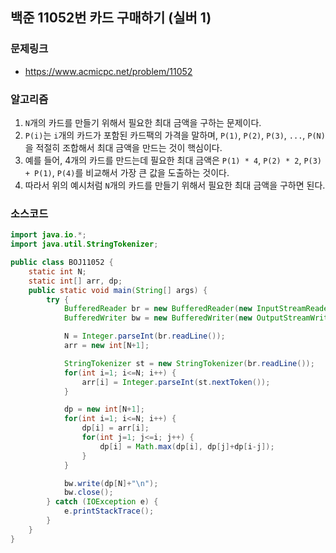 ## 백준 11052번 카드 구매하기 (실버 1)
### 문제링크
- https://www.acmicpc.net/problem/11052

### 알고리즘
1. `N`개의 카드를 만들기 위해서 필요한 최대 금액을 구하는 문제이다.
2. `P(i)`는 `i`개의 카드가 포함된 카드팩의 가격을 말하며, `P(1)`, `P(2)`, `P(3)`, `...`, `P(N)`을 적절히 조합해서 최대 금액을 만드는 것이 핵심이다.
3. 예를 들어, 4개의 카드를 만드는데 필요한 최대 금액은 `P(1) * 4`, `P(2) * 2`, `P(3) + P(1)`, `P(4)`를 비교해서 가장 큰 값을 도출하는 것이다.
4. 따라서 위의 예시처럼 `N`개의 카드를 만들기 위해서 필요한 최대 금액을 구하면 된다.

### 소스코드
```java
import java.io.*;
import java.util.StringTokenizer;

public class BOJ11052 {
    static int N;
    static int[] arr, dp;
    public static void main(String[] args) {
        try {
            BufferedReader br = new BufferedReader(new InputStreamReader(System.in));
            BufferedWriter bw = new BufferedWriter(new OutputStreamWriter(System.out));

            N = Integer.parseInt(br.readLine());
            arr = new int[N+1];

            StringTokenizer st = new StringTokenizer(br.readLine());
            for(int i=1; i<=N; i++) {
                arr[i] = Integer.parseInt(st.nextToken());
            }

            dp = new int[N+1];
            for(int i=1; i<=N; i++) {
                dp[i] = arr[i];
                for(int j=1; j<=i; j++) {
                    dp[i] = Math.max(dp[i], dp[j]+dp[i-j]);
                }
            }

            bw.write(dp[N]+"\n");
            bw.close();
        } catch (IOException e) {
            e.printStackTrace();
        }
    }
}
```
